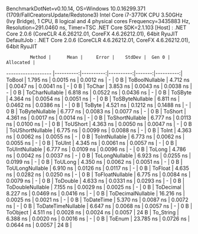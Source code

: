 
BenchmarkDotNet=v0.10.14, OS=Windows 10.0.16299.371 (1709/FallCreatorsUpdate/Redstone3)
Intel Core i7-3770K CPU 3.50GHz (Ivy Bridge), 1 CPU, 8 logical and 4 physical cores
Frequency=3435883 Hz, Resolution=291.0460 ns, Timer=TSC
.NET Core SDK=2.1.103
  [Host]     : .NET Core 2.0.6 (CoreCLR 4.6.26212.01, CoreFX 4.6.26212.01), 64bit RyuJIT
  DefaultJob : .NET Core 2.0.6 (CoreCLR 4.6.26212.01, CoreFX 4.6.26212.01), 64bit RyuJIT


             Method |      Mean |     Error |    StdDev |  Gen 0 | Allocated |
------------------- |----------:|----------:|----------:|-------:|----------:|
             ToBool |  1.795 ns | 0.0015 ns | 0.0012 ns |      - |       0 B |
     ToBoolNullable |  4.712 ns | 0.0047 ns | 0.0041 ns |      - |       0 B |
             ToChar |  3.853 ns | 0.0043 ns | 0.0038 ns |      - |       0 B |
     ToCharNullable |  6.818 ns | 0.0522 ns | 0.0436 ns |      - |       0 B |
            ToSByte |  4.364 ns | 0.0054 ns | 0.0051 ns |      - |       0 B |
    ToSByteNullable |  6.811 ns | 0.0462 ns | 0.0386 ns |      - |       0 B |
             ToByte |  4.521 ns | 0.1212 ns | 0.1488 ns |      - |       0 B |
     ToByteNullable |  6.777 ns | 0.0083 ns | 0.0077 ns |      - |       0 B |
            ToShort |  4.361 ns | 0.0017 ns | 0.0014 ns |      - |       0 B |
    ToShortNullable |  6.777 ns | 0.0113 ns | 0.0100 ns |      - |       0 B |
           ToUShort |  4.363 ns | 0.0050 ns | 0.0047 ns |      - |       0 B |
   ToUShortNullable |  6.775 ns | 0.0099 ns | 0.0088 ns |      - |       0 B |
              ToInt |  4.363 ns | 0.0062 ns | 0.0055 ns |      - |       0 B |
      ToIntNullable |  6.773 ns | 0.0062 ns | 0.0055 ns |      - |       0 B |
             ToUInt |  4.345 ns | 0.0061 ns | 0.0057 ns |      - |       0 B |
     ToUIntNullable |  6.777 ns | 0.0109 ns | 0.0096 ns |      - |       0 B |
             ToLong |  4.786 ns | 0.0042 ns | 0.0037 ns |      - |       0 B |
     ToLongNullable |  6.923 ns | 0.0255 ns | 0.0199 ns |      - |       0 B |
            ToULong |  4.350 ns | 0.0062 ns | 0.0051 ns |      - |       0 B |
    ToULongNullable |  6.910 ns | 0.0126 ns | 0.0117 ns |      - |       0 B |
            ToFloat |  4.635 ns | 0.0282 ns | 0.0250 ns |      - |       0 B |
    ToFloatNullable |  6.775 ns | 0.0084 ns | 0.0079 ns |      - |       0 B |
           ToDouble |  4.633 ns | 0.0331 ns | 0.0293 ns |      - |       0 B |
   ToDoubleNullable |  7.155 ns | 0.0029 ns | 0.0025 ns |      - |       0 B |
          ToDecimal |  8.227 ns | 0.0469 ns | 0.0416 ns |      - |       0 B |
  ToDecimalNullable | 16.216 ns | 0.0025 ns | 0.0021 ns |      - |       0 B |
         ToDateTime |  5.370 ns | 0.0087 ns | 0.0072 ns |      - |       0 B |
 ToDateTimeNullable |  6.647 ns | 0.0068 ns | 0.0057 ns |      - |       0 B |
           ToObject |  4.511 ns | 0.0028 ns | 0.0024 ns | 0.0057 |      24 B |
          To_String |  6.388 ns | 0.0020 ns | 0.0016 ns |      - |       0 B |
             ToEnum | 23.785 ns | 0.0726 ns | 0.0644 ns | 0.0057 |      24 B |
